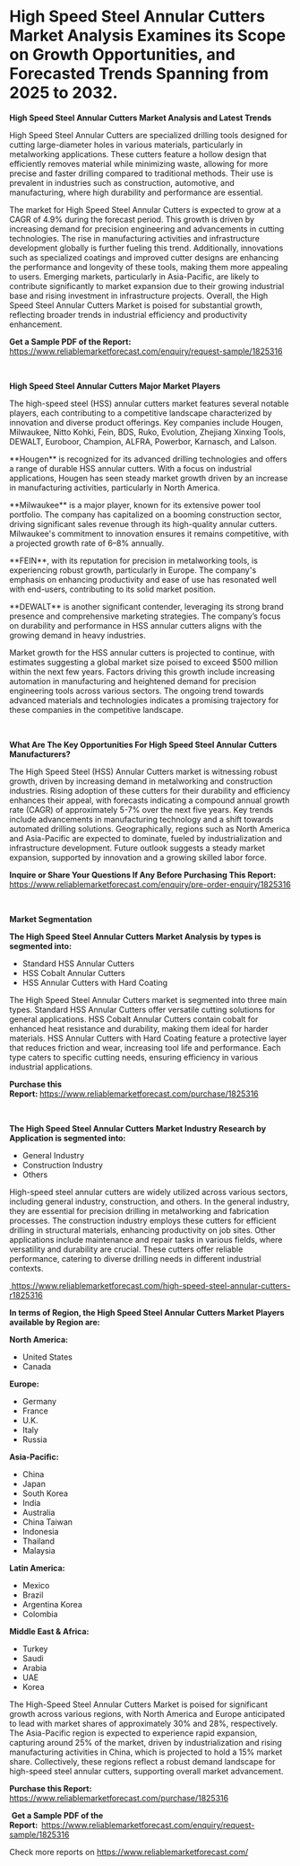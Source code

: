 <p><h1>High Speed Steel Annular Cutters Market Analysis Examines its Scope on Growth Opportunities, and Forecasted Trends Spanning from 2025 to 2032.</h1></p><p><strong>High Speed Steel Annular Cutters Market Analysis and Latest Trends</strong></p>
<p><p>High Speed Steel Annular Cutters are specialized drilling tools designed for cutting large-diameter holes in various materials, particularly in metalworking applications. These cutters feature a hollow design that efficiently removes material while minimizing waste, allowing for more precise and faster drilling compared to traditional methods. Their use is prevalent in industries such as construction, automotive, and manufacturing, where high durability and performance are essential.</p><p>The market for High Speed Steel Annular Cutters is expected to grow at a CAGR of 4.9% during the forecast period. This growth is driven by increasing demand for precision engineering and advancements in cutting technologies. The rise in manufacturing activities and infrastructure development globally is further fueling this trend. Additionally, innovations such as specialized coatings and improved cutter designs are enhancing the performance and longevity of these tools, making them more appealing to users. Emerging markets, particularly in Asia-Pacific, are likely to contribute significantly to market expansion due to their growing industrial base and rising investment in infrastructure projects. Overall, the High Speed Steel Annular Cutters Market is poised for substantial growth, reflecting broader trends in industrial efficiency and productivity enhancement.</p></p>
<p><strong>Get a Sample PDF of the Report:&nbsp;</strong> <a href="https://www.reliablemarketforecast.com/enquiry/request-sample/1825316?utm_campaign=2719&utm_medium=2&utm_source=Github&utm_content=ia&utm_term=27022025&utm_id=high-speed-steel-annular-cutters">https://www.reliablemarketforecast.com/enquiry/request-sample/1825316</a></p>
<p>&nbsp;</p>
<p><strong>High Speed Steel Annular Cutters Major Market Players</strong></p>
<p><p>The high-speed steel (HSS) annular cutters market features several notable players, each contributing to a competitive landscape characterized by innovation and diverse product offerings. Key companies include Hougen, Milwaukee, Nitto Kohki, Fein, BDS, Ruko, Evolution, Zhejiang Xinxing Tools, DEWALT, Euroboor, Champion, ALFRA, Powerbor, Karnasch, and Lalson.</p><p>**Hougen** is recognized for its advanced drilling technologies and offers a range of durable HSS annular cutters. With a focus on industrial applications, Hougen has seen steady market growth driven by an increase in manufacturing activities, particularly in North America.</p><p>**Milwaukee** is a major player, known for its extensive power tool portfolio. The company has capitalized on a booming construction sector, driving significant sales revenue through its high-quality annular cutters. Milwaukee's commitment to innovation ensures it remains competitive, with a projected growth rate of 6–8% annually.</p><p>**FEIN**, with its reputation for precision in metalworking tools, is experiencing robust growth, particularly in Europe. The company's emphasis on enhancing productivity and ease of use has resonated well with end-users, contributing to its solid market position.</p><p>**DEWALT** is another significant contender, leveraging its strong brand presence and comprehensive marketing strategies. The company’s focus on durability and performance in HSS annular cutters aligns with the growing demand in heavy industries.</p><p>Market growth for the HSS annular cutters is projected to continue, with estimates suggesting a global market size poised to exceed $500 million within the next few years. Factors driving this growth include increasing automation in manufacturing and heightened demand for precision engineering tools across various sectors. The ongoing trend towards advanced materials and technologies indicates a promising trajectory for these companies in the competitive landscape.</p></p>
<p>&nbsp;</p>
<p><strong>What Are The Key Opportunities For High Speed Steel Annular Cutters Manufacturers?</strong></p>
<p><p>The High Speed Steel (HSS) Annular Cutters market is witnessing robust growth, driven by increasing demand in metalworking and construction industries. Rising adoption of these cutters for their durability and efficiency enhances their appeal, with forecasts indicating a compound annual growth rate (CAGR) of approximately 5-7% over the next five years. Key trends include advancements in manufacturing technology and a shift towards automated drilling solutions. Geographically, regions such as North America and Asia-Pacific are expected to dominate, fueled by industrialization and infrastructure development. Future outlook suggests a steady market expansion, supported by innovation and a growing skilled labor force.</p></p>
<p><strong>Inquire or Share Your Questions If Any Before Purchasing This Report:</strong> <a href="https://www.reliablemarketforecast.com/enquiry/pre-order-enquiry/1825316?utm_campaign=2719&utm_medium=2&utm_source=Github&utm_content=ia&utm_term=27022025&utm_id=high-speed-steel-annular-cutters">https://www.reliablemarketforecast.com/enquiry/pre-order-enquiry/1825316</a></p>
<p>&nbsp;</p>
<p><strong>Market Segmentation</strong></p>
<p><strong>The High Speed Steel Annular Cutters Market Analysis by types is segmented into:</strong></p>
<p><ul><li>Standard HSS Annular Cutters</li><li>HSS Cobalt Annular Cutters</li><li>HSS Annular Cutters with Hard Coating</li></ul></p>
<p><p>The High Speed Steel Annular Cutters market is segmented into three main types. Standard HSS Annular Cutters offer versatile cutting solutions for general applications. HSS Cobalt Annular Cutters contain cobalt for enhanced heat resistance and durability, making them ideal for harder materials. HSS Annular Cutters with Hard Coating feature a protective layer that reduces friction and wear, increasing tool life and performance. Each type caters to specific cutting needs, ensuring efficiency in various industrial applications.</p></p>
<p><strong>Purchase this Report:&nbsp;</strong><a href="https://www.reliablemarketforecast.com/purchase/1825316?utm_campaign=2719&utm_medium=2&utm_source=Github&utm_content=ia&utm_term=27022025&utm_id=high-speed-steel-annular-cutters">https://www.reliablemarketforecast.com/purchase/1825316</a></p>
<p>&nbsp;</p>
<p><strong>The High Speed Steel Annular Cutters Market Industry Research by Application is segmented into:</strong></p>
<p><ul><li>General Industry</li><li>Construction Industry</li><li>Others</li></ul></p>
<p><p>High-speed steel annular cutters are widely utilized across various sectors, including general industry, construction, and others. In the general industry, they are essential for precision drilling in metalworking and fabrication processes. The construction industry employs these cutters for efficient drilling in structural materials, enhancing productivity on job sites. Other applications include maintenance and repair tasks in various fields, where versatility and durability are crucial. These cutters offer reliable performance, catering to diverse drilling needs in different industrial contexts.</p></p>
<p><a href="https://www.reliablemarketforecast.com/high-speed-steel-annular-cutters-r1825316?utm_campaign=2719&utm_medium=2&utm_source=Github&utm_content=ia&utm_term=27022025&utm_id=high-speed-steel-annular-cutters">&nbsp;https://www.reliablemarketforecast.com/high-speed-steel-annular-cutters-r1825316</a></p>
<p><strong>In terms of Region, the High Speed Steel Annular Cutters Market Players available by Region are:</strong></p>
<p>
    <p> <strong> North America: </strong>
        <ul>
            <li>United States</li>
            <li>Canada</li>
        </ul>
        </p> 
    <p> <strong> Europe: </strong>
        <ul>
            <li>Germany</li>
            <li>France</li>
            <li>U.K.</li>
            <li>Italy</li>
            <li>Russia</li>
        </ul>
        </p> 
    <p> <strong> Asia-Pacific: </strong>
        <ul>
            <li>China</li>
            <li>Japan</li>
            <li>South Korea</li>
            <li>India</li>
            <li>Australia</li>
            <li>China Taiwan</li>
            <li>Indonesia</li>
            <li>Thailand</li>
            <li>Malaysia</li>
        </ul>
        </p> 
    <p> <strong> Latin America: </strong>
        <ul>
            <li>Mexico</li>
            <li>Brazil</li>
            <li>Argentina Korea</li>
            <li>Colombia</li>
        </ul>
        </p> 
    <p> <strong> Middle East & Africa: </strong>
        <ul>
            <li>Turkey</li>
            <li>Saudi</li>
            <li>Arabia</li>
            <li>UAE</li>
            <li>Korea</li>
        </ul>
    </p>
    </p>
<p><p>The High-Speed Steel Annular Cutters Market is poised for significant growth across various regions, with North America and Europe anticipated to lead with market shares of approximately 30% and 28%, respectively. The Asia-Pacific region is expected to experience rapid expansion, capturing around 25% of the market, driven by industrialization and rising manufacturing activities in China, which is projected to hold a 15% market share. Collectively, these regions reflect a robust demand landscape for high-speed steel annular cutters, supporting overall market advancement.</p></p>
<p><strong>Purchase this Report: </strong><a href="https://www.reliablemarketforecast.com/purchase/1825316?utm_campaign=2719&utm_medium=2&utm_source=Github&utm_content=ia&utm_term=27022025&utm_id=high-speed-steel-annular-cutters">https://www.reliablemarketforecast.com/purchase/1825316</a></p>
<p>&nbsp;<strong>Get a Sample PDF of the Report:&nbsp;&nbsp;</strong><a href="https://www.reliablemarketforecast.com/enquiry/request-sample/1825316?utm_campaign=2719&utm_medium=2&utm_source=Github&utm_content=ia&utm_term=27022025&utm_id=high-speed-steel-annular-cutters">https://www.reliablemarketforecast.com/enquiry/request-sample/1825316</a></p>
<p><strong></strong></p>
<p>Check more reports on <a href="https://www.reliablemarketforecast.com/?utm_campaign=2719&utm_medium=2&utm_source=Github&utm_content=ia&utm_term=27022025&utm_id=high-speed-steel-annular-cutters">https://www.reliablemarketforecast.com/</a></p>